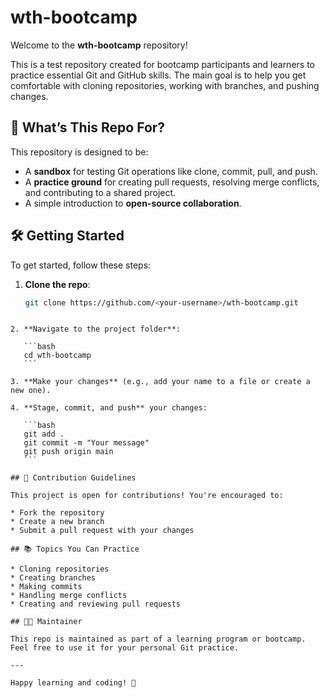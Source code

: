 # wth-bootcamp

Welcome to the **wth-bootcamp** repository!

This is a test repository created for bootcamp participants and learners to practice essential Git and GitHub skills. The main goal is to help you get comfortable with cloning repositories, working with branches, and pushing changes.

## 🚀 What’s This Repo For?

This repository is designed to be:

- A **sandbox** for testing Git operations like clone, commit, pull, and push.
- A **practice ground** for creating pull requests, resolving merge conflicts, and contributing to a shared project.
- A simple introduction to **open-source collaboration**.

## 🛠️ Getting Started

To get started, follow these steps:

1. **Clone the repo**:
   ```bash
   git clone https://github.com/<your-username>/wth-bootcamp.git
````

2. **Navigate to the project folder**:

   ```bash
   cd wth-bootcamp
   ```

3. **Make your changes** (e.g., add your name to a file or create a new one).

4. **Stage, commit, and push** your changes:

   ```bash
   git add .
   git commit -m "Your message"
   git push origin main
   ```

## 🤝 Contribution Guidelines

This project is open for contributions! You're encouraged to:

* Fork the repository
* Create a new branch
* Submit a pull request with your changes

## 📚 Topics You Can Practice

* Cloning repositories
* Creating branches
* Making commits
* Handling merge conflicts
* Creating and reviewing pull requests

## 🧑‍💻 Maintainer

This repo is maintained as part of a learning program or bootcamp. Feel free to use it for your personal Git practice.

---

Happy learning and coding! 🚀
